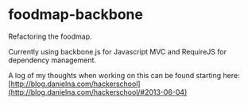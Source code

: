 foodmap-backbone
================

Refactoring the foodmap.

Currently using backbone.js for Javascript MVC and RequireJS for dependency management.

A log of my thoughts when working on this can be found starting here: [http://blog.danielna.com/hackerschool](http://blog.danielna.com/hackerschool/#2013-06-04)